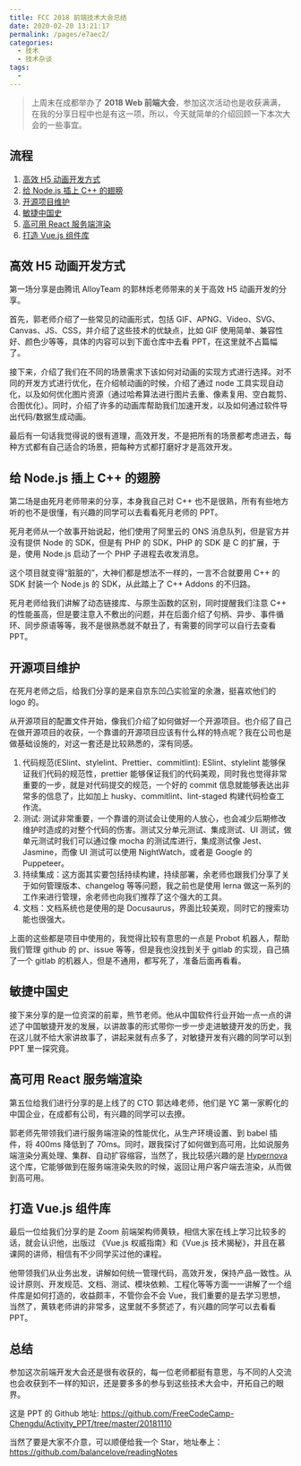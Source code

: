```yaml
---
title: FCC 2018 前端技术大会总结
date: 2020-02-20 13:21:17
permalink: /pages/e7aec2/
categories:
  - 技术
  - 技术杂谈
tags:
  -
---
```


> 上周末在成都举办了 **2018 Web 前端大会**，参加这次活动也是收获满满，在我的分享日程中也是有这一项，所以，今天就简单的介绍回顾一下本次大会的一些事宜。

## 流程

1. [高效 H5 动画开发方式](#高效-h5-动画开发方式)
2. [给 Node.js 插上 C++ 的翅膀](#给-node.js-插上-c++-的翅膀)
3. [开源项目维护](#开源项目维护)
4. [敏捷中国史](#敏捷中国史)
5. [高可用 React 服务端渲染](#高可用-react-服务端渲染)
6. [打造 Vue.js 组件库](#打造-vue.js-组件库)

## 高效 H5 动画开发方式

第一场分享是由腾讯 AlloyTeam 的郭林烁老师带来的关于高效 H5 动画开发的分享。

首先，郭老师介绍了一些常见的动画形式，包括 GIF、APNG、Video、SVG、Canvas、JS、CSS，并介绍了这些技术的优缺点，比如 GIF 使用简单、兼容性好、颜色少等等，具体的内容可以到下面仓库中去看 PPT，在这里就不占篇幅了。

接下来，介绍了我们在不同的场景需求下该如何对动画的实现方式进行选择。对不同的开发方式进行优化，在介绍帧动画的时候，介绍了通过 node 工具实现自动化，以及如何优化图片资源（通过哈希算法进行图片去重、像素复用、空白裁剪、合图优化）。同时，介绍了许多的动画库帮助我们加速开发，以及如何通过软件导出代码/数据生成动画。

最后有一句话我觉得说的很有道理，高效开发，不是把所有的场景都考虑进去，每种方式都有自己适合的场景，把每种方式都打磨好才是高效开发。

## 给 Node.js 插上 C++ 的翅膀

第二场是由死月老师带来的分享，本身我自己对 C++ 也不是很熟，所有有些地方听的也不是很懂，有兴趣的同学可以去看看死月老师的 PPT。

死月老师从一个故事开始说起，他们使用了阿里云的 ONS 消息队列，但是官方并没有提供 Node 的 SDK，但是有 PHP 的 SDK，PHP 的 SDK 是 C 的扩展，于是，使用 Node.js 启动了一个 PHP 子进程去收发消息。

这个项目就变得“脏脏的”，大神们都是想法不一样的，一言不合就要用 C++ 的 SDK 封装一个 Node.js 的 SDK，从此踏上了 C++ Addons 的不归路。

死月老师给我们讲解了动态链接库、与原生函数的区别，同时提醒我们注意 C++ 的性能虽高，但是要注意入不敷出的问题，并在后面介绍了句柄、异步、事件循环、同步原语等等，我不是很熟悉就不献丑了，有需要的同学可以自行去查看 PPT。

## 开源项目维护

在死月老师之后，给我们分享的是来自京东凹凸实验室的余澈，挺喜欢他们的 logo 的。

从开源项目的配置文件开始，像我们介绍了如何做好一个开源项目。也介绍了自己在做开源项目的收获，一个靠谱的开源项目应该有什么样的特点呢？我在公司也是做基础设施的，对这一套还是比较熟悉的，深有同感。

1. 代码规范(ESlint、stylelint、Prettier、commitlint): ESlint、stylelint 能够保证我们代码的规范性，prettier 能够保证我们的代码美观，同时我也觉得非常重要的一步，就是对代码提交的规范，一个好的 commit 信息就能够表达出非常多的信息了，比如加上 husky、commitlint、lint-staged 构建代码检查工作流。
2. 测试: 测试非常重要，一个靠谱的测试会让使用的人放心，也会减少后期修改维护时造成的对整个代码的伤害。测试又分单元测试、集成测试、UI 测试，做单元测试时我们可以通过像 mocha 的测试库进行，集成测试像 Jest、Jasmine，而像 UI 测试可以使用 NightWatch，或者是 Google 的 Puppeteer。
3. 持续集成：这方面其实要包括持续构建，持续部署，余老师也跟我们分享了关于如何管理版本、changelog 等等问题，我之前也是使用 lerna 做这一系列的工作来进行管理，余老师也向我们推荐了这个强大的工具。
4. 文档：文档系统也是使用的是 Docusaurus，界面比较美观，同时它的搜索功能也很强大。

上面的这些都是项目中使用的，我觉得比较有意思的一点是 Probot 机器人，帮助我们管理 github 的 pr、issue 等等，但是我也没找到关于 gitlab 的实现，自己搞了一个 gitlab 的机器人，但是不通用，都写死了，准备后面再看看。

## 敏捷中国史

接下来分享的是一位资深的前辈，熊节老师。他从中国软件行业开始一点一点的讲述了中国敏捷开发的发展，以讲故事的形式带你一步一步走进敏捷开发的历史，我在这儿就不给大家讲故事了，讲起来就有点多了，对敏捷开发有兴趣的同学可以到 PPT 里一探究竟。

## 高可用 React 服务端渲染

第五位给我们进行分享的是上线了的 CTO 郭达峰老师，他们是 YC 第一家孵化的中国企业，在成都有公司，有兴趣的同学可以去撩。

郭老师先带领我们进行服务端渲染的性能优化，从生产环境设置、到 babel 插件，将 400ms 降低到了 70ms。同时，跟我探讨了如何做到高可用，比如说服务端渲染分离处理、集群、自动扩容缩容，当然了，我比较感兴趣的是 [Hypernova](https://github.com/airbnb/hypernova) 这个库，它能够做到在服务端渲染失败的时候，返回让用户客户端去渲染，从而做到高可用。

## 打造 Vue.js 组件库

最后一位给我们分享的是 Zoom 前端架构师黄轶，相信大家在线上学习比较多的话，就会认识他，出版过 《Vue.js 权威指南》和《Vue.js 技术揭秘》，并且在慕课网的讲师，相信有不少同学买过他的课程。

他带领我们从业务出发，讲解如何统一管理代码，高效开发，保持产品一致性。从设计原则、开发规范、文档、测试、模块依赖、工程化等等方面一一讲解了一个组件库是如何打造的，收益颇丰，不管你会不会 Vue，我们重要的是去学习思想，当然了，黄轶老师讲的非常多，这里就不多赘述了，有兴趣的同学可以去看看 PPT。

## 总结

参加这次前端开发大会还是很有收获的，每一位老师都挺有意思，与不同的人交流也会收获到不一样的知识，还是要多多的参与到这些技术大会中，开拓自己的眼界。

这是 PPT 的 Github 地址: https://github.com/FreeCodeCamp-Chengdu/Activity_PPT/tree/master/20181110

当然了要是大家不介意，可以顺便给我一个 Star，地址奉上：https://github.com/balancelove/readingNotes
